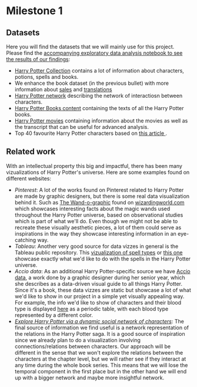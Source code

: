 # Milestone 1

## Datasets
Here you will find the datasets that we will mainly use for this project. Please find the [accompanying exploratory data analysis notebook to see the results of our findings](../python/exploratory_data_analysis.ipynb):
- [Harry Potter Collection](https://github.com/theDavidBarton/the-harry-potter-database) contains a lot of information about characters, potions, spells and books. 
- We enhance the book dataset (in the previous bullet) with more information about [sales](https://en.wikipedia.org/wiki/List_of_best-selling_books) and [translations](https://en.wikipedia.org/wiki/Harry_Potter_in_translation)
- [Harry Potter network](https://github.com/dpmartin42/Networks/tree/master/Harry%20Potter) describing the network of interactiosn between characters.
- [Harry Potter Books content](https://github.com/formcept/whiteboard/tree/master/nbviewer/notebooks/data/harrypotter) containing the texts of all the Harry Potter books. 
- [Harry Potter movies](https://www.kaggle.com/kornflex/harry-potter-movies-dataset) containing information about the movies as well as the transcript that can be useful for advanced analysis.
- Top 40 favourite Harry Potter characters based on [this article ](https://www.theguardian.com/childrens-books-site/2011/aug/30/snape-favourite-harry-potter-character).

## Related work
With an intellectual property this big and impactful, there has been many vizualizations of Harry Potter's universe. Here are some examples found on different websites:
- *Pinterest*: A lot of the works found on Pinterest related to Harry Potter are made by graphic designers, but there is some real data visualization behind it.
Such as [The Wand-o-graphic](https://images.ctfassets.net/bxd3o8b291gf/4hqdYyVVMQsyGYUCaYuiqg/ba61eb8c4b224718eed93e6b2acb0725/Wand_Infographic_Full.jpg) found on [wizardingworld.com](https://www.wizardingworld.com/features/the-great-wand-o-graphic) which showcases interesting facts about the magic wands used throughout the Harry Potter universe, based on observational studies which is part of what we'll do. 
Even though we might not be able to recreate these visually aesthetic pieces, a lot of them could serve as inspirations in the way they showcase interesting information in an eye-catching way.
- *Tableau*: Another very good source for data vizzes in general is the Tableau public repository. This [vizualization of spell types](https://public.tableau.com/app/profile/julie.sauvageau/viz/HarryPotterSpells_0/HarryPotterSpells) or [this one](https://public.tableau.com/app/profile/skybjohnson/viz/TheSpellsofHarryPotter/HarryPotterSpells) showcase exactly what we'd like to do with the spells in the Harry Potter universe.
- *Accio data*: As an additional Harry Potter-specific source we have [Accio data](https://www.storybench.org/created-accio-data-data-driven-visual-guide-things-harry-potter/), a work done by a graphic designer during her senior year, which she describes as a data-driven visual guide to all things Harry Potter. Since it's a book, these data vizzes are static but showcase a lot of what we'd like to show in our project in a simple yet visually appealing way. For example, the info we'd like to show of characters and their blood type is displayed [here](https://www.storybench.org/wp-content/uploads/2018/06/accio4.png) as a periodic table, with each blood type represented by a different color. 
- *[Explore Harry Potter via a dynamic social network of characters](https://towardsdatascience.com/explore-harry-potter-via-a-dynamic-social-network-of-characters-f5bed9a39f01)*: The final source of information we find useful is a network representation of the relations in the Harry Potter saga. It is a good source of inspiration since we already plan to do a visualization involving connections/relations between characters. Our approach will be different in the sense that we won't explore the relations between the characters at the chapter level, but we will rather see if they interact at any time during the whole book series. This means that we will lose the temporal component in the first place but in the other hand we will end up with a bigger network and maybe more insightful network. 
